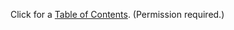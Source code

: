 Click for a [Table of Contents](https://sickkidsca.sharepoint.com/:x:/s/ibrahimlabworkspace/EbOJNiNYRwZOgHsBEGytyuQBQ_sIiVk6KyS2lSDUnKTBGg?e=VAA3Dx). (Permission required.)

